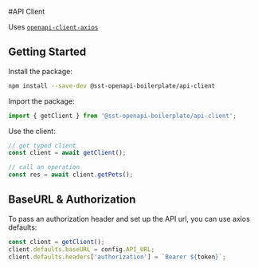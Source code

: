 #API Client

Uses [`openapi-client-axios`](https://github.com/anttiviljami/openapi-client-axios)

## Getting Started

Install the package:

```bash
npm install --save-dev @sst-openapi-boilerplate/api-client
```

Import the package:

```typescript
import { getClient } from '@sst-openapi-boilerplate/api-client';
```

Use the client:
```typescript
// get typed client
const client = await getClient();

// call an operation
const res = await client.getPets();
```

## BaseURL & Authorization

To pass an authorization header and set up the API url, you can use axios
defaults:

```typescript
const client = getClient();
client.defaults.baseURL = config.API_URL;
client.defaults.headers['authorization'] = `Bearer ${token}`;
```
